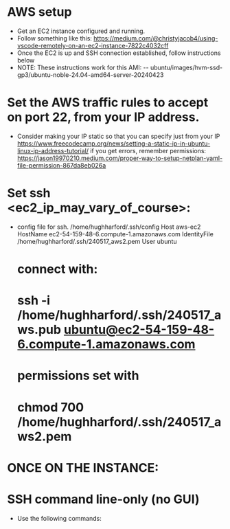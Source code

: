 # AWS setup
- Get an EC2 instance configured and running.
- Follow something like this: https://medium.com/@christyjacob4/using-vscode-remotely-on-an-ec2-instance-7822c4032cff
- Once the EC2 is up and SSH connection established, follow instructions below
- NOTE: These instructions work for this AMI:
--        ubuntu/images/hvm-ssd-gp3/ubuntu-noble-24.04-amd64-server-20240423

# Set the AWS traffic rules to accept on port 22, from your IP address.
- Consider making your IP static so that you can specify just from your IP
    https://www.freecodecamp.org/news/setting-a-static-ip-in-ubuntu-linux-ip-address-tutorial/
    if you get errors, remember permissions:
    https://jason19970210.medium.com/proper-way-to-setup-netplan-yaml-file-permission-867da8eb026a

# Set ssh <ec2_ip_may_vary_of_course>:
- config file for ssh. /home/hughharford/.ssh/config
  Host aws-ec2
    HostName ec2-54-159-48-6.compute-1.amazonaws.com
    IdentityFile /home/hughharford/.ssh/240517_aws2.pem
    User ubuntu

    # connect with:
    # ssh -i /home/hughharford/.ssh/240517_aws.pub ubuntu@ec2-54-159-48-6.compute-1.amazonaws.com
    # permissions set with 
    #                   chmod 700 /home/hughharford/.ssh/240517_aws2.pem

# ONCE ON THE INSTANCE:

# SSH command line-only (no GUI)
- Use the following commands:  
